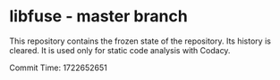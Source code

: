 # libfuse - master branch

This repository contains the frozen state of the repository.
Its history is cleared. It is used only for static code
analysis with Codacy.

Commit Time: 1722652651